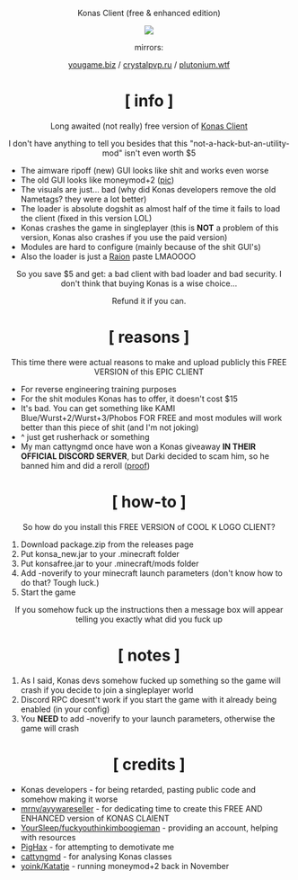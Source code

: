 <div align="center">

Konas Client (free & enhanced edition)

![](https://crystalpvp.ru/konas/jewnas.png)

mirrors:

[yougame.biz](https://yougame.biz/threads/224924/) / [crystalpvp.ru](https://crystalpvp.ru/konas/) / [plutonium.wtf](https://plutonium.wtf/konas/)

#
# [ info ]
Long awaited (not really) free version of [Konas Client](https://konasclient.com/)

I don't have anything to tell you besides that this "not-a-hack-but-an-utility-mod" isn't even worth $5
</div>

+ The aimware ripoff (new) GUI looks like shit and works even worse
+ The old GUI looks like moneymod+2 ([pic](https://camo.githubusercontent.com/edb1fdc23188fa30ffeacc353ac688272e6e163476063450fff383172b497b76/68747470733a2f2f692e696d6775722e636f6d2f335877536e55712e706e67))
+ The visuals are just... bad (why did Konas developers remove the old Nametags? they were a lot better)
+ The loader is absolute dogshit as almost half of the time it fails to load the client (fixed in this version LOL)
+ Konas crashes the game in singleplayer (this is **NOT** a problem of this version, Konas also crashes if you use the paid version)
+ Modules are hard to configure (mainly because of the shit GUI's)
+ Also the loader is just a [Raion](https://github.com/Ropro2002/raion-public/tree/main/src/main/java/me/cookiedragon234/falcon) paste LMAOOOO

<div align="center">
So you save $5 and get: a bad client with bad loader and bad security. I don't think that buying Konas is a wise choice...

Refund it if you can.

# [ reasons ]
This time there were actual reasons to make and upload publicly this FREE VERSION of this EPIC CLIENT
</div>

+ For reverse engineering training purposes
+ For the shit modules Konas has to offer, it doesn't cost $15
+ It's bad. You can get something like KAMI Blue/Wurst+2/Wurst+3/Phobos FOR FREE and most modules will work better than this piece of shit (and I'm not joking)
+ ^ just get rusherhack or something
+ My man cattyngmd once have won a Konas giveaway **IN THEIR OFFICIAL DISCORD SERVER**, but Darki decided to scam him, so he banned him and did a reroll ([proof](http://crystalpvp.ru/konas/scam.png))

<div align="center">

# [ how-to ]
So how do you install this FREE VERSION of COOL K LOGO CLIENT?

</div>

1. Download package.zip from the releases page
0. Put konsa_new.jar to your .minecraft folder
0. Put konsafree.jar to your .minecraft/mods folder
0. Add -noverify to your minecraft launch parameters (don't know how to do that? Tough luck.)
0. Start the game

<div align="center">

If you somehow fuck up the instructions then a message box will appear telling you exactly what did you fuck up

# [ notes ]

</div>

1. As I said, Konas devs somehow fucked up something so the game will crash if you decide to join a singleplayer world
2. Discord RPC doesnt't work if you start the game with it already being enabled (in your config)
3. You **NEED** to add -noverify to your launch parameters, otherwise the game will crash

<div align="center">

# [ credits ]

</div>

+ Konas developers - for being retarded, pasting public code and somehow making it worse
+ [mrnv/ayywareseller](https://github.com/mr-nv) - for dedicating time to create this FREE AND ENHANCED version of KONAS CLAIENT
+ [YourSleep/fuckyouthinkimboogieman](https://github.com/fuckyouthinkimboogieman) - providing an account, helping with resources
+ [PigHax](https://github.com/oyzipfile) - for attempting to demotivate me
+ [cattyngmd](https://github.com/cattyngmd) - for analysing Konas classes
+ [yoink/Katatje](https://github.com/Katatje) - running moneymod+2 back in November

